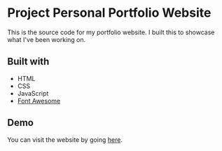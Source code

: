 # Project Personal Portfolio Website

This is the source code for my portfolio website. I built this to showcase what I've been working on.

## Built with

* HTML
* CSS
* JavaScript
* [Font Awesome](https://fontawesome.com/)

## Demo

You can visit the website by going [here](https://priceless-kepler-06d70c.netlify.app/).
